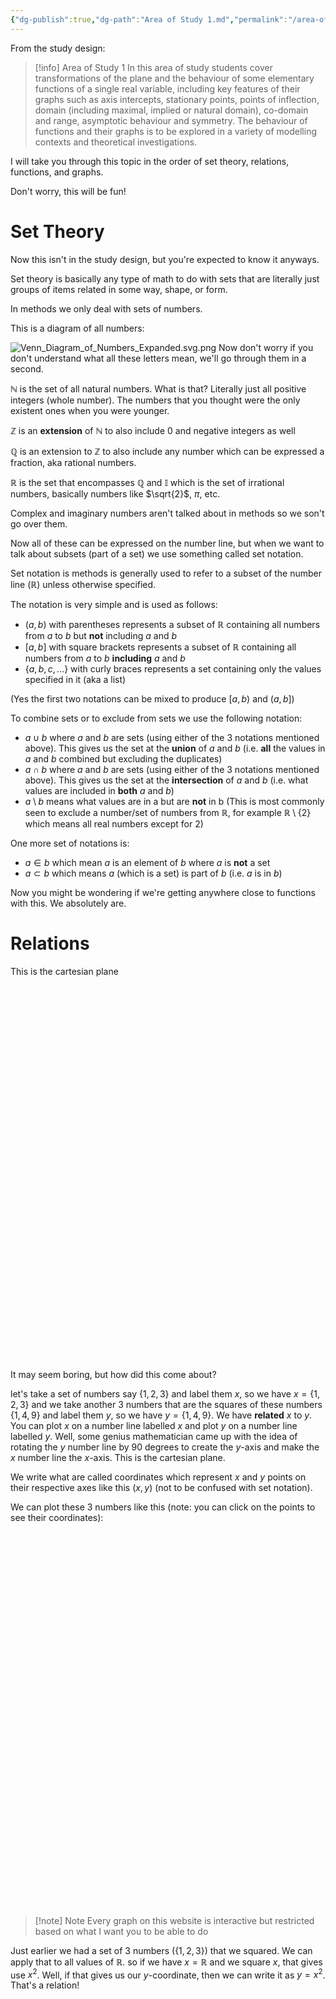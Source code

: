 ```yaml
---
{"dg-publish":true,"dg-path":"Area of Study 1.md","permalink":"/area-of-study-1/"}
---
```


From the study design:

> [!info] Area of Study 1
> In this area of study students cover transformations of the plane and the behaviour of some elementary functions of a single real variable, including key features of their graphs such as axis intercepts, stationary points, points of inflection, domain (including maximal, implied or natural domain), co-domain and range, asymptotic behaviour and symmetry. The behaviour of functions and their graphs is to be explored in a variety of modelling contexts and theoretical investigations.

I will take you through this topic in the order of set theory, relations, functions, and graphs.

Don't worry, this will be fun!

# Set Theory

Now this isn't in the study design, but you're expected to know it anyways.

Set theory is basically any type of math to do with sets that are literally just groups of items related in some way, shape, or form.

In methods we only deal with sets of numbers.

This is a diagram of all numbers:

![Venn_Diagram_of_Numbers_Expanded.svg.png](/img/user/Methods%20Textbook/Venn_Diagram_of_Numbers_Expanded.svg.png)
Now don't worry if you don't understand what all these letters mean, we'll go through them in a second.

$\mathbb{N}$ is the set of all natural numbers. What is that? Literally just all positive integers (whole number). The numbers that you thought were the only existent ones when you were younger.

$\mathbb{Z}$ is an **extension** of $\mathbb{N}$ to also include $0$ and negative integers as well

$\mathbb{Q}$ is an extension to $\mathbb{Z}$ to also include any number which can be expressed a fraction, aka rational numbers.

$\mathbb{R}$ is the set that encompasses $\mathbb{Q}$ and $\mathbb{I}$ which is the set of irrational numbers, basically numbers like $\sqrt{2}$, $\pi$, etc.

Complex and imaginary numbers aren't talked about in methods so we son't go over them.

Now all of these can be expressed on the number line, but when we want to talk about subsets (part of a set) we use something called set notation.

Set notation is methods is generally used to refer to a subset of the number line ($\mathbb{R}$) unless otherwise specified.

The notation is very simple and is used as follows:

- $(a,b)$ with parentheses represents a subset of $\mathbb{R}$ containing all numbers from $a$ to $b$ but **not** including $a$ and $b$
- $[a,b]$ with square brackets represents a subset of $\mathbb{R}$ containing all numbers from $a$ to $b$ **including** $a$ and $b$
- $\{a, b, c, \dots\}$ with curly braces represents a set containing only the values specified in it (aka a list)

(Yes the first two notations can be mixed to produce $[a,b)$ and $(a,b]$)

To combine sets or to exclude from sets we use the following notation:

- $a \cup b$ where $a$ and $b$ are sets (using either of the 3 notations mentioned above). This gives us the set at the **union** of $a$ and $b$ (i.e. **all** the values in $a$ and $b$ combined but excluding the duplicates)
- $a \cap b$ where $a$ and $b$ are sets (using either of the 3 notations mentioned above). This gives us the set at the **intersection** of $a$ and $b$ (i.e. what values are included in **both** $a$ and $b$)
- $a\setminus b$ means what values are in a but are **not** in b (This is most commonly seen to exclude a number/set of numbers from $\mathbb{R}$, for example $\mathbb{R} \setminus \{2\}$ which means all real numbers except for 2)

One more set of notations is:
- $a \in b$ which mean $a$ is an element of $b$ where $a$ is **not** a set
- $a \subset b$ which means $a$ (which is a set) is part of $b$ (i.e. $a$ is in $b$)

Now you might be wondering if we're getting anywhere close to functions with this. We absolutely are.

# Relations

This is the cartesian plane

<script src="https://www.desmos.com/api/v1.9/calculator.js?apiKey=dcb31709b452b1cf9dc26972add0fda6"></script>

<div id="cartesian plane" style="width: 600px; height: 600px;"></div>

<script>
  var elt = document.getElementById('cartesian plane');
  var calculator = Desmos.GraphingCalculator(elt, {lockViewport: true, expressionsCollapsed : true, expressions: false, settingsMenu : false, xAxisArrowMode: Desmos.AxisArrowModes.BOTH, yAxisArrowMode: Desmos.AxisArrowModes.BOTH });
</script>

It may seem boring, but how did this come about?

let's take a set of numbers say $\{1,2,3\}$ and label them $x$, so we have $x=\{1,2,3\}$ and we take another 3 numbers that are the squares of these numbers $\{1,4,9\}$ and label them $y$, so we have $y=\{1,4,9\}$. We have **related** $x$ to $y$. You can plot $x$ on a number line labelled $x$ and plot $y$ on a number line labelled $y$. Well, some genius mathematician came up with the idea of rotating the $y$ number line by 90 degrees to create the $y$-axis and make the $x$ number line the $x$-axis. This is the cartesian plane.

We write what are called coordinates which represent $x$ and $y$ points on their respective axes like this $(x,y)$ (not to be confused with set notation).

We can plot these 3 numbers like this (note: you can click on the points to see their coordinates):

<div id="3 number plot" style="width: 600px; height: 600px;"></div>

<script>
  var elt = document.getElementById('3 number plot');
  var calculator = Desmos.GraphingCalculator(elt, {expressionsCollapsed : true, expressions: false, settingsMenu : false, xAxisArrowMode: Desmos.AxisArrowModes.BOTH, yAxisArrowMode: Desmos.AxisArrowModes.BOTH });
  calculator.setExpression({ id: 'a', latex: 'a=\\left[1,2,3\\right]' });
  calculator.setExpression({ id: 'b', latex: 'b=\\left[1,4,9\\right]' });
  calculator.setExpression({ id: 'c', latex: '\\left(a,b\\right)' });

</script>

> [!note] Note
> Every graph on this website is interactive but restricted based on what I want you to be able to do

Just earlier we had a set of 3 numbers ($\{ 1,2,3 \}$) that we squared. We can apply that to all values of $\mathbb{R}$. so if we have $x=\mathbb{R}$ and we square $x$, that gives use $x^2$. Well, if that gives us our $y$-coordinate, then we can write it as $y=x^2$. That's a relation!





